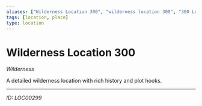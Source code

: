 ```yaml
---
aliases: ["Wilderness Location 300", "wilderness location 300", "300 Location Wilderness"]
tags: [location, place]
type: location
---
```


# Wilderness Location 300

*Wilderness*

A detailed wilderness location with rich history and plot hooks.

---
*ID: LOC00299*